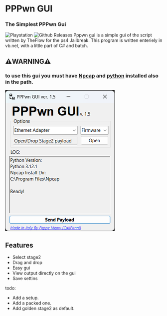 # PPPwn GUI
### The Simplest PPPwn Gui



![Playstation](https://img.shields.io/badge/Playstation-003791?style=for-the-badge&logo=playstation&logoColor=white)
![Github Releases](https://img.shields.io/github/downloads/CaliPanni/PPPwngui/total.svg?style=plastic)
Pppwn gui is a simple gui of the script written by TheFlow for the ps4 Jailbreak. This program is written enteriely in vb.net, with a little part of C# and batch.
## ⚠️WARNING⚠️
### to use this gui you must have [Npcap](https://npcap.com/dist/npcap-1.79.exe) and [python](https://www.python.org/ftp/python/3.12.3/python-3.12.3-amd64.exe) installed also in the path.
![PPPwn gui 1.5](https://github.com/CaliPanni/PPPwngui/blob/main/Screenshot%202024-05-10%20182459.png?raw=true)

## Features

- Select stage2
- Drag and drop 
- Easy gui
- View output directly on the gui
- Save settins

todo:
- Add a setup.
- Add a packed one.
- Add golden stage2 as default.

